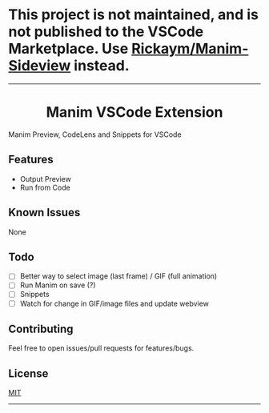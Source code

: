 # This project is not maintained, and is not published to the VSCode Marketplace. Use [Rickaym/Manim-Sideview](https://github.com/Rickaym/Manim-Sideview) instead.

----

# <center>Manim VSCode Extension</center>

Manim Preview, CodeLens and Snippets for VSCode

## Features

- Output Preview
- Run from Code

## Known Issues

None

<!-- ## Release Notes -->

## Todo

- [ ] Better way to select image (last frame) / GIF (full animation)
- [ ] Run Manim on save (?)
- [ ] Snippets
- [ ] Watch for change in GIF/image files and update webview

## Contributing

Feel free to open issues/pull requests for features/bugs.

## License

[MIT](LICENSE)

---
